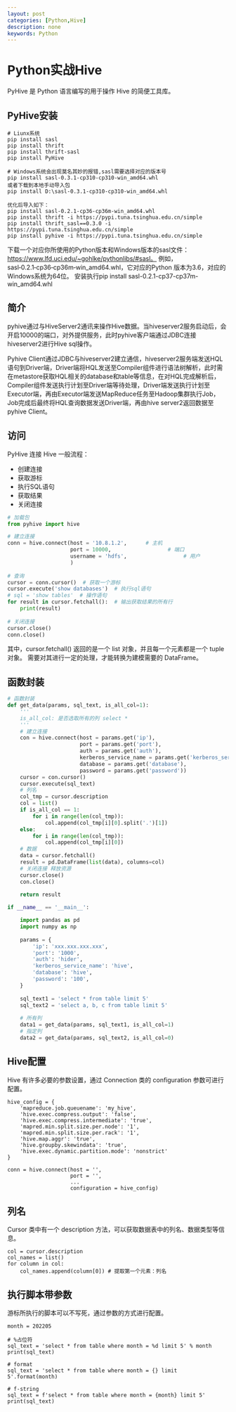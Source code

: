 ```yaml
---
layout: post
categories: [Python,Hive]
description: none
keywords: Python
---
```

# Python实战Hive
PyHive 是 Python 语言编写的用于操作 Hive 的简便工具库。

## PyHive安装
```
# Liunx系统
pip install sasl
pip install thrift
pip install thrift-sasl
pip install PyHive

# Windows系统会出现莫名其妙的报错,sasl需要选择对应的版本号
pip install sasl‑0.3.1‑cp310‑cp310‑win_amd64.whl
或者下载到本地手动导入包
pip install D:\sasl-0.3.1-cp310-cp310-win_amd64.whl

优化后导入如下：
pip install sasl-0.2.1-cp36-cp36m-win_amd64.whl
pip install thrift -i https://pypi.tuna.tsinghua.edu.cn/simple
pip install thrift_sasl==0.3.0 -i https://pypi.tuna.tsinghua.edu.cn/simple
pip install pyhive -i https://pypi.tuna.tsinghua.edu.cn/simple
```
下载一个对应你所使用的Python版本和Windows版本的sasl文件：https://www.lfd.uci.edu/~gohlke/pythonlibs/#sasl。
例如， sasl‑0.2.1‑cp36‑cp36m‑win_amd64.whl，它对应的Python 版本为3.6，对应的Windows系统为64位。 安装执行pip install sasl-0.2.1-cp37-cp37m-win_amd64.whl

## 简介
pyhive通过与HiveServer2通讯来操作Hive数据。当hiveserver2服务启动后，会开启10000的端口，对外提供服务，此时pyhive客户端通过JDBC连接hiveserver2进行Hive sql操作。

Pyhive Client通过JDBC与hiveserver2建立通信，hiveserver2服务端发送HQL语句到Driver端，Driver端将HQL发送至Compiler组件进行语法树解析，此时需在metastore获取HQL相关的database和table等信息，在对HQL完成解析后，Compiler组件发送执行计划至Driver端等待处理，Driver端发送执行计划至Executor端，再由Executor端发送MapReduce任务至Hadoop集群执行Job，Job完成后最终将HQL查询数据发送Driver端，再由hive server2返回数据至pyhive Client。

## 访问
PyHive 连接 Hive 一般流程：
- 创建连接
- 获取游标
- 执行SQL语句
- 获取结果
- 关闭连接

```python
# 加载包
from pyhive import hive

# 建立连接
conn = hive.connect(host = '10.8.1.2',      # 主机
                    port = 10000,                  # 端口 
                    username = 'hdfs',                  # 用户
                    )
                    
# 查询
cursor = conn.cursor()  # 获取一个游标
cursor.execute('show databases')  # 执行sql语句
# sql = 'show tables'  # 操作语句
for result in cursor.fetchall():  # 输出获取结果的所有行
    print(result)
 
# 关闭连接
cursor.close()
conn.close()

```
其中，cursor.fetchall() 返回的是一个 list 对象，并且每一个元素都是一个 tuple 对象。 需要对其进行一定的处理，才能转换为建模需要的 DataFrame。

## 函数封装
```python
# 函数封装
def get_data(params, sql_text, is_all_col=1):
    '''
    is_all_col: 是否选取所有的列 select *
    '''
    # 建立连接
    con = hive.connect(host = params.get('ip'),
                       port = params.get('port'),
                       auth = params.get('auth'),
                       kerberos_service_name = params.get('kerberos_service_name'),
                       database = params.get('database'),
                       password = params.get('password'))
    cursor = con.cursor()
    cursor.execute(sql_text)
    # 列名
    col_tmp = cursor.description
    col = list()
    if is_all_col == 1:
        for i in range(len(col_tmp)):
            col.append(col_tmp[i][0].split('.')[1])
    else:
        for i in range(len(col_tmp)):
            col.append(col_tmp[i][0])
    # 数据
    data = cursor.fetchall()
    result = pd.DataFrame(list(data), columns=col)
    # 关闭连接 释放资源
    cursor.close()
    con.close()
    
    return result

if __name__ == '__main__':

    import pandas as pd
    import numpy as np
    
    params = {
        'ip': 'xxx.xxx.xxx.xxx',
        'port': '1000',
        'auth': 'hider',
        'kerberos_service_name': 'hive',
        'database': 'hive',
        'password': '100',
    }
    
    sql_text1 = 'select * from table limit 5'
    sql_text2 = 'select a, b, c from table limit 5'
    
    # 所有列
    data1 = get_data(params, sql_text1, is_all_col=1)
    # 指定列
    data2 = get_data(params, sql_text2, is_all_col=0)
```

## Hive配置
Hive 有许多必要的参数设置，通过 Connection 类的 configuration 参数可进行配置。
```
hive_config = {
    'mapreduce.job.queuename': 'my_hive',
    'hive.exec.compress.output': 'false',
    'hive.exec.compress.intermediate': 'true',
    'mapred.min.split.size.per.node': '1',
    'mapred.min.split.size.per.rack': '1',
    'hive.map.aggr': 'true',
    'hive.groupby.skewindata': 'true',
    'hive.exec.dynamic.partition.mode': 'nonstrict'
}

conn = hive.connect(host = '',
                    port = '',
                    ...
                    configuration = hive_config)
```

## 列名
Cursor 类中有一个 description 方法，可以获取数据表中的列名、数据类型等信息。
```
col = cursor.description
col_names = list()
for column in col:
	col_names.append(column[0]) # 提取第一个元素：列名
```

## 执行脚本带参数
游标所执行的脚本可以不写死，通过参数的方式进行配置。
```
month = 202205

# %占位符
sql_text = 'select * from table where month = %d limit 5' % month
print(sql_text)

# format
sql_text = 'select * from table where month = {} limit 5'.format(month)

# f-string
sql_text = f'select * from table where month = {month} limit 5'
print(sql_text)
```










